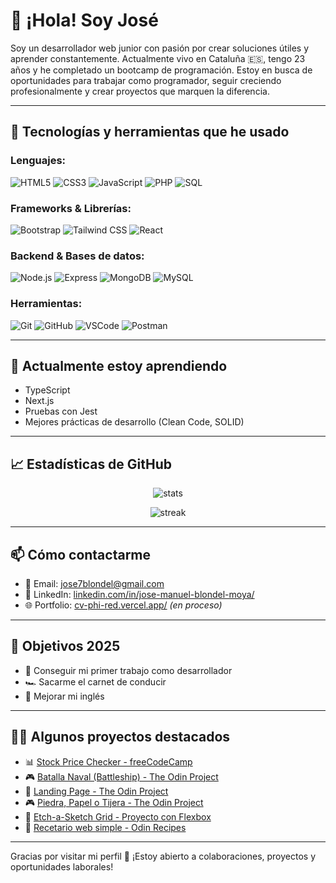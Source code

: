 # 👋 ¡Hola! Soy José

Soy un desarrollador web junior con pasión por crear soluciones útiles y aprender constantemente. Actualmente vivo en Cataluña 🇪🇸, tengo 23 años y he completado un bootcamp de programación. Estoy en busca de oportunidades para trabajar como programador, seguir creciendo profesionalmente y crear proyectos que marquen la diferencia.

---

## 🚀 Tecnologías y herramientas que he usado

### Lenguajes:
![HTML5](https://img.shields.io/badge/HTML5-E34F26?style=for-the-badge&logo=html5&logoColor=white)
![CSS3](https://img.shields.io/badge/CSS3-1572B6?style=for-the-badge&logo=css3&logoColor=white)
![JavaScript](https://img.shields.io/badge/JavaScript-F7DF1E?style=for-the-badge&logo=javascript&logoColor=black)
![PHP](https://img.shields.io/badge/PHP-777BB4?style=for-the-badge&logo=php&logoColor=white)
![SQL](https://img.shields.io/badge/SQL-003B57?style=for-the-badge&logo=sqlite&logoColor=white)

### Frameworks & Librerías:
![Bootstrap](https://img.shields.io/badge/Bootstrap-563D7C?style=for-the-badge&logo=bootstrap&logoColor=white)
![Tailwind CSS](https://img.shields.io/badge/TailwindCSS-06B6D4?style=for-the-badge&logo=tailwindcss&logoColor=white)
![React](https://img.shields.io/badge/React-20232A?style=for-the-badge&logo=react&logoColor=61DAFB)

### Backend & Bases de datos:
![Node.js](https://img.shields.io/badge/Node.js-339933?style=for-the-badge&logo=nodedotjs&logoColor=white)
![Express](https://img.shields.io/badge/Express.js-404D59?style=for-the-badge)
![MongoDB](https://img.shields.io/badge/MongoDB-47A248?style=for-the-badge&logo=mongodb&logoColor=white)
![MySQL](https://img.shields.io/badge/MySQL-005C84?style=for-the-badge&logo=mysql&logoColor=white)

### Herramientas:
![Git](https://img.shields.io/badge/Git-F05032?style=for-the-badge&logo=git&logoColor=white)
![GitHub](https://img.shields.io/badge/GitHub-181717?style=for-the-badge&logo=github&logoColor=white)
![VSCode](https://img.shields.io/badge/VS%20Code-007ACC?style=for-the-badge&logo=visual-studio-code&logoColor=white)
![Postman](https://img.shields.io/badge/Postman-FF6C37?style=for-the-badge&logo=postman&logoColor=white)

---

## 🧠 Actualmente estoy aprendiendo

- TypeScript
- Next.js
- Pruebas con Jest
- Mejores prácticas de desarrollo (Clean Code, SOLID)

---

## 📈 Estadísticas de GitHub

<p align="center">
  <img src="https://github-readme-stats.vercel.app/api?username=Chijopana&show_icons=true&theme=radical" alt="stats" />
</p>
<p align="center">
  <img src="https://github-readme-streak-stats.herokuapp.com/?user=Chijopana&theme=radical" alt="streak" />
</p>

---

## 📫 Cómo contactarme

- 📧 Email: jose7blondel@gmail.com  
- 💼 LinkedIn: [linkedin.com/in/jose-manuel-blondel-moya/](https://www.linkedin.com/in/jose-manuel-blondel-moya/)  
- 🌐 Portfolio: [cv-phi-red.vercel.app/](https://cv-phi-red.vercel.app/) *(en proceso)*

---

## 🎯 Objetivos 2025

- 🧾 Conseguir mi primer trabajo como desarrollador
- 🏎️ Sacarme el carnet de conducir
- 💬 Mejorar mi inglés

---

## 🧑‍💻 Algunos proyectos destacados

- 📊 [Stock Price Checker - freeCodeCamp](https://github.com/Chijopana/boilerplate-project-stockchecker)
- 🎮 [Batalla Naval (Battleship) - The Odin Project](https://github.com/Chijopana/battleship)
- 🎨 [Landing Page - The Odin Project](https://github.com/Chijopana/landing-page)
- 🎮 [Piedra, Papel o Tijera - The Odin Project](https://github.com/Chijopana/rock-paper-scissors)
- 🎨 [Etch-a-Sketch Grid - Proyecto con Flexbox](https://github.com/Chijopana/etch-a-sketch)
- 🍝 [Recetario web simple - Odin Recipes](https://github.com/Chijopana/odin-recipes)

---

Gracias por visitar mi perfil 🚀 ¡Estoy abierto a colaboraciones, proyectos y oportunidades laborales!
